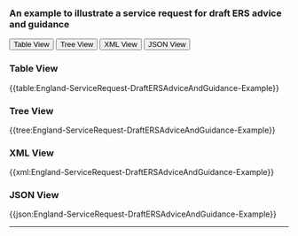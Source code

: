 ### An example to illustrate a service request for draft ERS advice and guidance

<div class="tab">
 <button class="tablinks active" onclick="openTab(event, 'Table View')">Table View</button>
 <button class="tablinks" onclick="openTab(event, 'Tree View')">Tree View</button>
  <button class="tablinks" onclick="openTab(event, 'XML View')">XML View</button>
  <button class="tablinks" onclick="openTab(event, 'JSON View')">JSON View</button>
</div>
    

    
<div id="Table View" class="tabcontent" style="display:block">
  <h3>Table View</h3>
{{table:England-ServiceRequest-DraftERSAdviceAndGuidance-Example}}
</div>
<div id="Tree View" class="tabcontent">
  <h3>Tree View</h3>
{{tree:England-ServiceRequest-DraftERSAdviceAndGuidance-Example}}
</div>
<div id="XML View" class="tabcontent">
  <h3>XML View</h3>
{{xml:England-ServiceRequest-DraftERSAdviceAndGuidance-Example}}
</div>
<div id="JSON View" class="tabcontent">
  <h3>JSON View</h3>
{{json:England-ServiceRequest-DraftERSAdviceAndGuidance-Example}}
</div>

---
